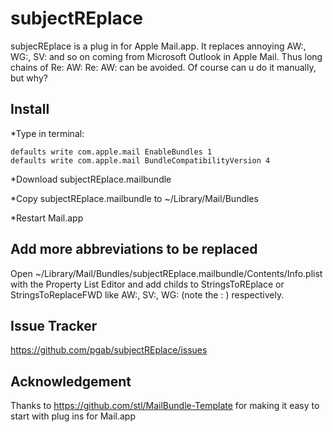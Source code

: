 subjectREplace
==============

subjecREplace is a plug in for Apple Mail.app. It replaces annoying AW:, WG:, SV: and so on coming from Microsoft Outlook in Apple Mail. Thus long chains of Re: AW: Re: AW: can be avoided. Of course can u do it manually, but why?


Install
-------

*Type in terminal:

	defaults write com.apple.mail EnableBundles 1
	defaults write com.apple.mail BundleCompatibilityVersion 4

*Download subjectREplace.mailbundle

*Copy subjectREplace.mailbundle to ~/Library/Mail/Bundles

*Restart Mail.app

Add more abbreviations to be replaced
-------------------------------------

Open ~/Library/Mail/Bundles/subjectREplace.mailbundle/Contents/Info.plist with the Property List Editor and add childs to StringsToREplace or StringsToReplaceFWD like AW:, SV:, WG: (note the : ) respectively.

Issue Tracker
-------------

https://github.com/pgab/subjectREplace/issues

Acknowledgement
---------------

Thanks to https://github.com/stl/MailBundle-Template for making it easy to start with plug ins for Mail.app
